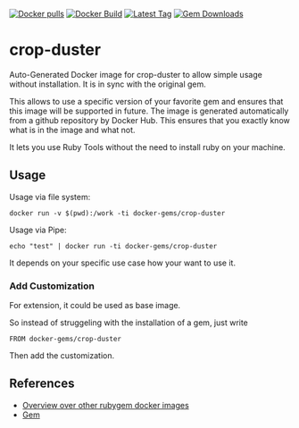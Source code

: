 [![Docker pulls](https://img.shields.io/docker/pulls/rubygem/crop-duster.svg)](https://hub.docker.com/r/rubygem/crop-duster/)
[![Docker Build](https://img.shields.io/docker/automated/rubygem/crop-duster.svg)](https://hub.docker.com/r/rubygem/crop-duster/)
[![Latest Tag](https://img.shields.io/github/tag/docker-rubygem/crop-duster.svg)](https://hub.docker.com/r/rubygem/crop-duster/)
[![Gem Downloads](https://img.shields.io/gem/dt/crop-duster.svg)](https://rubygems.org/gems/crop-duster/)
# crop-duster

Auto-Generated Docker image for crop-duster to allow simple usage without installation.
It is in sync with the original gem.

This allows to use a specific version of your favorite gem and ensures that this image will be supported in future.
The image is generated automatically from a github repository by Docker Hub.
This ensures that you exactly know what is in the image and what not.

It lets you use Ruby Tools without the need to install ruby on your machine.

## Usage

Usage via file system:

`docker run -v $(pwd):/work -ti docker-gems/crop-duster`

Usage via Pipe:

`echo "test" | docker run -ti docker-gems/crop-duster`

It depends on your specific use case how your want to use it.

### Add Customization

For extension, it could be used as base image.

So instead of struggeling with the installation of a gem, just write

`FROM docker-gems/crop-duster`

Then add the customization.

## References

 - [Overview over other rubygem docker images](https://github.com/thinkbot/docker-rubygem)
 - [Gem](https://rubygems.org/gems/crop-duster/)
